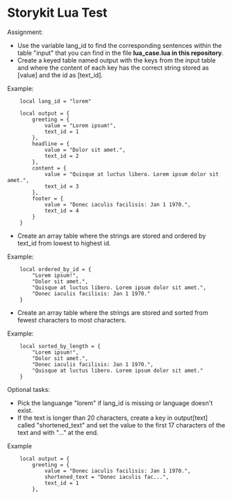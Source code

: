 Storykit Lua Test
=====

Assignment:
* Use the variable lang_id to find the corresponding sentences within the table "input" that you can find in the file **lua_case.lua in this repository**.
* Create a keyed table named output with the keys from the input table and where the content of each key
has the correct string stored as [value] and the id as [text_id].

Example:

        local lang_id = "lorem"
    
        local output = {
            greeting = {
                value = "Lorem ipsum!",
                text_id = 1
            },
            headline = {
                value = "Dolor sit amet.",
                text_id = 2
            },
            content = {
                value = "Quisque at luctus libero. Lorem ipsum dolor sit amet.",
                text_id = 3
            },
            footer = {
                value = "Donec iaculis facilisis: Jan 1 1970.",
                text_id = 4
            }
        }

* Create an array table where the strings are stored and ordered by text_id from lowest to highest id.

Example:

        local ordered_by_id = {
            "Lorem ipsum!",
            "Dolor sit amet.",
            "Quisque at luctus libero. Lorem ipsum dolor sit amet.",
            "Donec iaculis facilisis: Jan 1 1970."
        }

* Create an array table where the strings are stored and sorted from fewest characters to most characters.
  
Example:

        local sorted_by_length = {
            "Lorem ipsum!",
            "Dolor sit amet.",
            "Donec iaculis facilisis: Jan 1 1970.",
            "Quisque at luctus libero. Lorem ipsum dolor sit amet."
        }

Optional tasks:
* Pick the languange "lorem" if lang_id is missing or language doesn't exist.
* If the text is longer than 20 characters, create a key in output[text] called "shortened_text" and set the value to the first 17 characters of the text and with "..." at the end.

Example

        local output = {
            greeting = {
                value = "Donec iaculis facilisis: Jan 1 1970.",
                shortened_text = "Donec iaculis fac...",
                text_id = 1
            },

